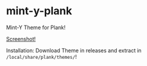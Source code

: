 # mint-y-plank
Mint-Y Theme for Plank!

[Screenshot!](https://github.com/progwi0/mint-y-plank/blob/main/screenshots/screenshot.png)

Installation:
Download Theme in releases and extract in ```/local/share/plank/themes/```!
